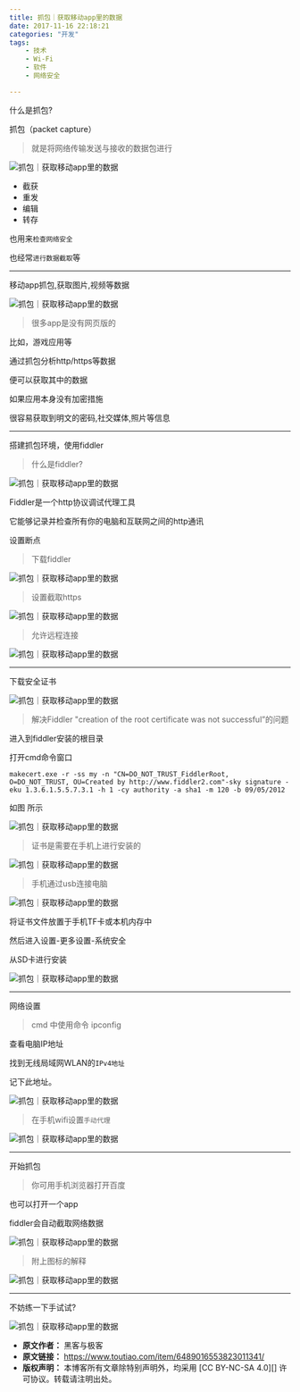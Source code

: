 ```yaml
---
title: 抓包｜获取移动app里的数据
date: 2017-11-16 22:18:21
categories: "开发"
tags:
	- 技术
	- Wi-Fi
	- 软件
	- 网络安全

---
```


什么是抓包?

抓包（packet capture）

> 就是将网络传输发送与接收的数据包进行

![抓包｜获取移动app里的数据][app]

 *  截获
 *  重发
 *  编辑
 *  转存

也用来`检查网络安全`

也经常`进行数据截取`等

--------------------

移动app抓包,获取图片,视频等数据

![抓包｜获取移动app里的数据][app 1]

> 很多app是没有网页版的　　

比如，游戏应用等

通过抓包分析http/https等数据

便可以获取其中的数据

如果应用本身没有加密措施

很容易获取到明文的密码,社交媒体,照片等信息

--------------------

搭建抓包环境，使用fiddler

> 什么是fiddler?

![抓包｜获取移动app里的数据][app 2]

Fiddler是一个http协议调试代理工具

它能够记录并检查所有你的电脑和互联网之间的http通讯

设置断点

> 下载fiddler

![抓包｜获取移动app里的数据][app 3]

> 设置截取https

![抓包｜获取移动app里的数据][app 4]

> 允许远程连接

![抓包｜获取移动app里的数据][app 5]

--------------------

下载安全证书

![抓包｜获取移动app里的数据][app 6]

> 解决Fiddler "creation of the root certificate was not successful”的问题

进入到fiddler安装的根目录

打开cmd命令窗口

    makecert.exe -r -ss my -n "CN=DO_NOT_TRUST_FiddlerRoot, O=DO_NOT_TRUST, OU=Created by http://www.fiddler2.com"-sky signature -eku 1.3.6.1.5.5.7.3.1 -h 1 -cy authority -a sha1 -m 120 -b 09/05/2012

如图 所示

![抓包｜获取移动app里的数据][app 7]

> 证书是需要在手机上进行安装的

![抓包｜获取移动app里的数据][app 8]

> 手机通过usb连接电脑

![抓包｜获取移动app里的数据][app 9]

将证书文件放置于手机TF卡或本机内存中

然后进入设置-更多设置-系统安全

从SD卡进行安装

![抓包｜获取移动app里的数据][app 10]

--------------------

网络设置

> cmd 中使用命令 ipconfig

查看电脑IP地址

找到无线局域网WLAN的`IPv4地址`

记下此地址。

![抓包｜获取移动app里的数据][app 11]

> 在手机wifi设置`手动代理`

![抓包｜获取移动app里的数据][app 12]

--------------------

开始抓包

> 你可用手机浏览器打开百度

也可以打开一个app

fiddler会自动截取网络数据

![抓包｜获取移动app里的数据][app 13]

> 附上图标的解释

![抓包｜获取移动app里的数据][app 14]

--------------------

不妨练一下手试试?

![抓包｜获取移动app里的数据][app 15]


[app]: /pro/os/crawler/FIEI-BAMU-RUNI.jpg
[app 1]: /pro/os/crawler/NNBV-ZEZU-MJQ3.jpg
[app 2]: /pro/os/crawler/I6VU-MU26-R7NF.jpg
[app 3]: /pro/os/crawler/3MAB-EJYQ-BFBZ.jpg
[app 4]: /pro/os/crawler/VEAE-ZNUM-UUUI.jpg
[app 5]: /pro/os/crawler/FAMB-VBNE-AEMN.jpg
[app 6]: /pro/os/crawler/UUI2-MUMI-AFQI.jpg
[app 7]: /pro/os/crawler/R3QN-3Y7B-NAEY.jpg
[app 8]: /pro/os/crawler/3MBB-FVZ7-NIMY.jpg
[app 9]: /pro/os/crawler/J77B-JUZV-M63Q.jpg
[app 10]: /pro/os/crawler/7FFF-MERN-2AEZ.jpg
[app 11]: /pro/os/crawler/JYQU-BFVV-EJNN.jpg
[app 12]: /pro/os/crawler/U2I2-UA6R-MQBR.jpg
[app 13]: /pro/os/crawler/NEUY-FJZY-EMNA.jpg
[app 14]: /pro/os/crawler/VRNI-VV6Z-N67Z.jpg
[app 15]: /pro/os/crawler/B3EE-VIRZ-MFBQ.jpg
 *  **原文作者：** 黑客与极客
 *  **原文链接：** https://www.toutiao.com/item/6489016553823011341/
 *  **版权声明：** 本博客所有文章除特别声明外，均采用 [CC BY-NC-SA 4.0][] 许可协议。转载请注明出处。